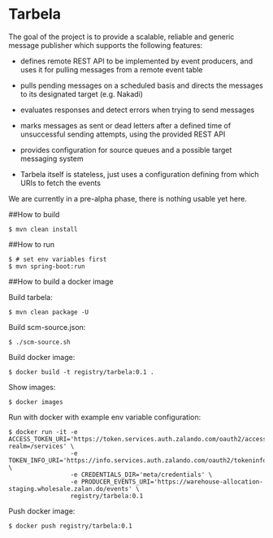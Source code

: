 # Tarbela

The goal of the project is to provide a scalable, reliable and generic message publisher which supports the following features:

+ defines remote REST API to be implemented by event producers, and uses it for pulling messages from a remote event table

+ pulls pending messages on a scheduled basis and directs the messages to its designated target (e.g. Nakadi)

+ evaluates responses and detect errors when trying to send messages

+ marks messages as sent or dead letters after a defined time of unsuccessful sending attempts, using the provided REST API
  
+ provides configuration for source queues and a possible target messaging system

+ Tarbela itself is stateless, just uses a configuration defining from which URIs to fetch the events

 
We are currently in a pre-alpha phase, there is nothing usable yet here.


##How to build

    $ mvn clean install

##How to run

    $ # set env variables first
    $ mvn spring-boot:run 

##How to build a docker image

Build tarbela:

    $ mvn clean package -U

Build scm-source.json:

    $ ./scm-source.sh

Build docker image:

    $ docker build -t registry/tarbela:0.1 .

Show images:

    $ docker images

Run with docker with example env variable configuration:

    $ docker run -it -e ACCESS_TOKEN_URI='https://token.services.auth.zalando.com/oauth2/access_token?realm=/services' \
                     -e TOKEN_INFO_URI='https://info.services.auth.zalando.com/oauth2/tokeninfo' \
                     -e CREDENTIALS_DIR='meta/credentials' \
                     -e PRODUCER_EVENTS_URI='https://warehouse-allocation-staging.wholesale.zalan.do/events' \
                     registry/tarbela:0.1
    
Push docker image:

    $ docker push registry/tarbela:0.1
